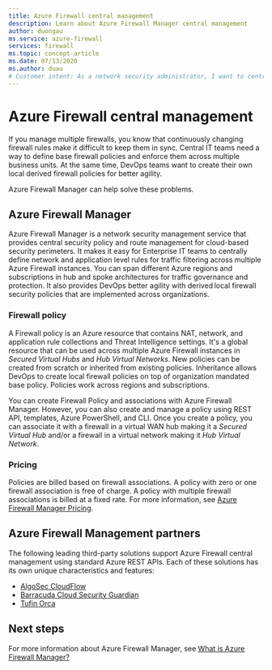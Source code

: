 ```yaml
---
title: Azure Firewall central management
description: Learn about Azure Firewall Manager central management
author: duongau
ms.service: azure-firewall
services: firewall
ms.topic: concept-article
ms.date: 07/13/2020
ms.author: duau
# Customer intent: As a network security administrator, I want to centrally manage firewall policies using Azure Firewall Manager, so that I can ensure consistent security across multiple firewalls while allowing DevOps teams to implement local policies for greater flexibility.
---
```


# Azure Firewall central management

If you manage multiple firewalls, you know that continuously changing firewall rules make it difficult to keep them in sync. Central IT teams need a way to define base firewall policies and enforce them across multiple business units. At the same time, DevOps teams want to create their own local derived firewall policies for better agility.

Azure Firewall Manager can help solve these problems.


## Azure Firewall Manager

Azure Firewall Manager is a network security management service that provides central security policy and route management for cloud-based security perimeters. It makes it easy for Enterprise IT teams to centrally define network and application level rules for traffic filtering across multiple Azure Firewall instances. You can span different Azure regions and subscriptions in hub and spoke architectures for traffic governance and protection. It also provides DevOps better agility with derived local firewall security policies that are implemented across organizations.

### Firewall policy

A Firewall policy is an Azure resource that contains NAT, network, and application rule collections and Threat Intelligence settings. It's a global resource that can be used across multiple Azure Firewall instances in *Secured Virtual Hubs* and *Hub Virtual Networks*. New policies can be created from scratch or inherited from existing policies. Inheritance allows DevOps to create local firewall policies on top of organization mandated base policy. Policies work across regions and subscriptions.
 
You can create Firewall Policy and associations with Azure Firewall Manager. However, you can also create and manage a policy using REST API, templates, Azure PowerShell, and CLI. Once you create a policy, you can  associate it with a firewall in a virtual WAN hub making it a *Secured Virtual Hub* and/or a firewall in a virtual network making it *Hub Virtual Network*.

### Pricing

Policies are billed based on firewall associations. A policy with zero or one firewall association is free of charge. A policy with multiple firewall associations is billed at a fixed rate. For more information, see [Azure Firewall Manager Pricing](https://azure.microsoft.com/pricing/details/firewall-manager/).

## Azure Firewall Management partners

The following leading third-party solutions support Azure Firewall central management using standard Azure REST APIs. Each of these solutions has its own unique characteristics and features:

- [AlgoSec CloudFlow](https://www.algosec.com/azure/) 
- [Barracuda Cloud Security Guardian](https://www.barracuda.com/solutions/azure)
- [Tufin Orca](https://www.tufin.com/products/tufin-orca)


## Next steps

For more information about Azure Firewall Manager, see [What is Azure Firewall Manager?](../firewall-manager/overview.md)
